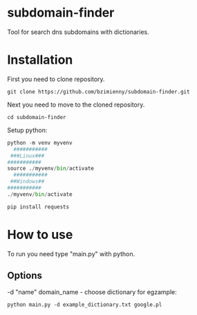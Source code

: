 # subdomain-finder
Tool for search dns subdomains with dictionaries. 
# Installation
First you need to clone repository.
```linux
git clone https://github.com/bzimienny/subdomain-finder.git
```
Next you need to move to the cloned repository.
```linux
cd subdomain-finder
```
Setup python:
``` python
python -m venv myvenv
  ###########
 ###Linux###
###########
source ./myvenv/bin/activate
  ###########
 ##Windows##
###########
./myvenv/bin/activate

pip install requests

```
# How to use
To run you need type "main.py" with python.
## Options
-d "name" domain_name - choose dictionary
for egzample:
``` linux
python main.py -d example_dictionary.txt google.pl
```